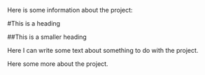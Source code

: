 Here is some information about the project:

#This is a heading

##This is a smaller heading

Here I can write some text about something to do with the project.

Here some more about the project.

